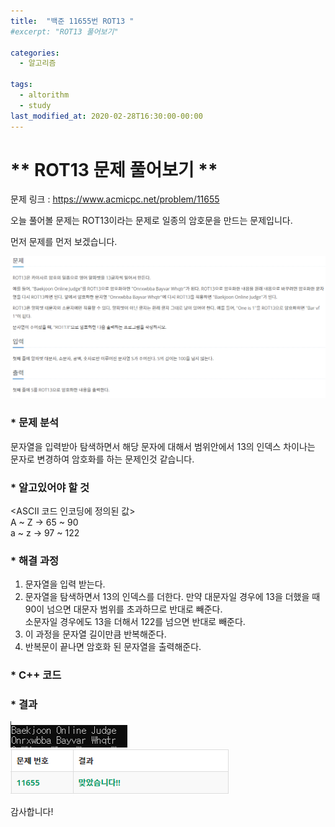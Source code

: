```yaml
---
title:  "백준 11655번 ROT13 "
#excerpt: "ROT13 풀어보기"

categories:
  - 알고리즘
  
tags:
  - altorithm
  - study
last_modified_at: 2020-02-28T16:30:00-00:00
---
```

# ** ROT13 문제 풀어보기 **  


문제 링크 : https://www.acmicpc.net/problem/11655

오늘 풀어볼 문제는 ROT13이라는 문제로 일종의 암호문을 만드는 문제입니다.

먼저 문제를 먼저 보겠습니다.  
  
![](2020-02-28-18-27-01.png)

### * 문제 분석  

문자열을 입력받아 탐색하면서 해당 문자에 대해서 범위안에서 13의 인덱스 차이나는 문자로 변경하여 
암호화를 하는 문제인것 같습니다. 

### * 알고있어야 할 것  

  <ASCII 코드 인코딩에 정의된 값>  
      A ~ Z  ->  65 ~ 90  
      a ~ z  ->  97 ~ 122  
      
### * 해결 과정  

  1. 문자열을 입력 받는다.  
  2. 문자열을 탐색하면서 13의 인덱스를 더한다.
     만약 대문자일 경우에 13을 더했을 때 90이 넘으면 대문자 범위를 초과하므로 반대로 빼준다.   
     소문자일 경우에도 13을 더해서 122를 넘으면 반대로 빼준다.  
  3. 이 과정을 문자열 길이만큼 반복해준다.  
  4. 반복문이 끝나면 암호화 된 문자열을 출력해준다.  
  
### * C++ 코드  

### * 결과   
  
![](2020-02-28-18-28-25.png)  
![](2020-02-28-18-29-00.png)

감사합니다!  

  

  
